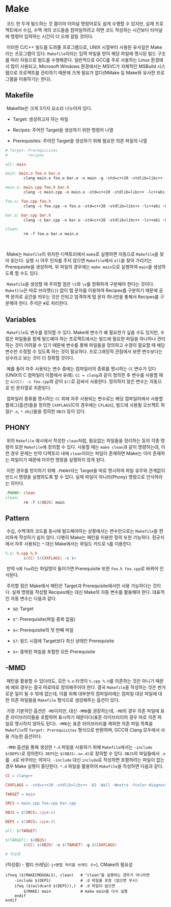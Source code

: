 # Make

&nbsp;코드 한 두개 빌드하는 것 쯤이야 터미널 명령어로도 쉽게 수행할 수 있지만, 실제 프로젝트에서 수십, 수백 개의 코드들을 컴파일하려고 하면 코드 작성하는 시간보다 터미널에 명령어 입력하는 시간이 더 오래 걸릴 것이다.


&nbsp;이러한 C/C++ 빌드를 도와줄 프로그램으로, UNIX 시절부터 사용된 유서깊은 Make라는 프로그램이 있다. `Makefile`이라는 입력 파일을 받아 해당 파일에 명시된 빌드 구조를 따라 자동으로 빌드를 수행해준다. 일반적으로 GCC를 주로 사용하는 Linux 환경에서 많이 사용되고, Microsoft Windows 환경에서는 MSVC가 자체적인 MSBuild 시스템으로 프로젝트를 관리하기 때문에 크게 필요가 없다(NMake 등 Make와 유사한 프로그램을 이용하기는 한다).


## Makefile

&nbsp;Makefile은 크게 3가지 요소라 나누어져 있다.

- Target: 생성하고자 하는 파일

- Recipes: 주어진 Target을 생성하기 위한 명령어 나열

- Prerequisites: 주어진 Target을 생성하기 위해 필요한 의존 파일의 나열

```Makefile
# Target: Prerequisites
#         recipes

all: main

main: main.o foo.o bar.o
        clang main.o foo.o bar.o -o main -g -std=c++20 -stdlib=libc++ -lc++abi -O2

main.o: main.cpp foo.h bar.h
        clang -c main.cpp -o main.o -std=c++20 -stdlib=libc++ -lc++abi -O2

foo.o: foo.cpp foo.h
        clang -c foo.cpp -o foo.o -std=c++20 -stdlib=libc++ -lc++abi -O2

bar.o: bar.cpp bar.h
        clang -c bar.cpp -o bar.o -std=c++20 -stdlib=libc++ -lc++abi -O2

clean:
        rm -f foo.o bar.o main.o
```
<br>

&nbsp;Make는 `Makefile`이 위치한 디렉토리에서 `make`로 실행하면 자동으로 `Makefile`을 찾아 읽는다. 실행 시 아무 인자를 주지 않으면 `Makefile`에서 `all`을 찾아 가리키는 Prerequisite을 생성하며, 위 파일의 경우에는 `make main`으로 실행하여 `main`을 생성하도록 할 수도 있다.


&nbsp;`Makefile`을 생성할 때 주의할 점은 `\t`와 `\s`를 정확하게 구분해야 한다는 것이다. `Makefile`은 따로 브라켓(`{}`) 없이 탭 문자를 이용하여 Recipes를 구분하기 때문에 공백 문자로 공간을 띄우는 것은 안되고 엄격하게 탭 문자 하나만을 통해서 Recipes를 구분해야 한다. 주석은 `#`로 처리한다.


## Variables

&nbsp;`Makefile`도 변수를 정의할 수 있다. Make에 변수가 왜 필요한가 싶을 수도 있지만, 수 많은 파일들을 함께 빌드해야 하는 프로젝트에서는 빌드에 필요한 파일을 하나하나 관리하는 것이 어려울 수 있기 때문에 변수를 통해 파일들을 정의하고 수정이 필요할 때 해당 변수만 수정할 수 있도록 하는 것이 필요하다. 프로그래밍적 관점에서 보면 변수보다는 상수라고 보는 것이 더 정확할 것이다.


&nbsp;예를 들어 자주 사용되는 변수 중에는 컴파일러의 종류를 명시하는 `CC` 변수가 있다(UNIX의 C 컴파일러 이름에서 유래). `CC = clang`과 같이 정의한 후 변수를 사용할 때는 `&(CC): -c foo.cpp`와 같이 `$()`로 감싸서 사용한다. 정의하지 않은 변수는 자동으로 빈 문자열로 치환된다.


&nbsp;컴파일러 종류를 명시하는 `CC` 외에 자주 사용되는 변수로는 해당 컴파일러에서 사용할 플래그(옵션)들을 정의한 `CXXFLAGS`(C의 경우에는 `CFLAGS`), 빌드에 사용될 오브젝트 파일(`*.o`, `*.obj`)들을 정의한 `OBJS` 등이 있다.


## PHONY

&nbsp;위의 `Makefile` 예시에서 작성한 `clean`처럼, 필요없는 파일들을 정리하는 등의 각종 명령어 또한 `Makefile`에 정의할 수 있다. 사용할 때는 `make clean`과 같이 명령하는데, 이런 경우 문제는 만약 디렉토리 내에 `clean`이라는 파일이 존재하면 Make는 이미 존재하는 파일이기 때문에 아무런 명령을 실행하지 않게 된다.


&nbsp;이런 경우를 방지하기 위해 `.PHONY`라는 Target을 따로 명시하여 파일 유무와 관계없이 반드시 명령을 실행하도록 할 수 있다. 실제 파일이 아니라(Phony) 명령으로 인식하라는 의미다.

```Makefile
.PHONY: clean
clean:
        rm -f $(OBJS) main
```


## Pattern

&nbsp;수십, 수백개의 코드를 동시에 빌드해야하는 상황에서는 변수만으로는 `Makefile`을 편리하게 작성하기 쉽지 않다. 다행히 Make는 패턴을 이용한 정의 또한 가능하다. 정규식에서 자주 사용되는 `*` 대신 Make에서는 와일드 카드로 `%`를 이용한다.

```Makefile
%.o: %.cpp %.h
        $(CC) $(CXXFLAGS) -c $<
```

&nbsp;만약 `%`에 `foo`라는 파일명이 들어가면 Prerequisite 또한 `foo.h foo.cpp`로 바뀌어 인식된다.


&nbsp;주의할 점은 Make에서 패턴은 Target과 Prerequisite에서만 사용 가능하다는 것이다. 실제 명령을 작성할 Recipes에는 대신 Make의 자동 변수를 활용해야 한다. 대표적인 자동 변수는 다음과 같다.

- `$@`: Target

- `$^`: Prerequisite(파일 중복 없음)

- `$<`: Prerequisite의 첫 번째 파일

- `$?`: 빌드 시점에 Target보다 최신 상태인 Prerequisite

- `$+`: 중복된 파일을 포함한 모든 Prerequisite


## -MMD

&nbsp;패턴을 활용할 수 있더라도, 모든 `%.o` 타겟이 `%.cpp %.h`를 의존하는 것은 아니기 때문에 예외 경우는 결국 따로따로 정의해주어야 한다. 결국 `Makefile`을 작성하는 것은 번거로운 일이 될 수 밖에 없는데, 이를 위해 대부분의 컴파일러에는 컴파일 대상 파일에 대한 의존 파일들을 `Makefile` 형식으로 생성해주는 옵션이 있다.


&nbsp;가장 기본적인 옵션은 `-MD`이지만, 대신 `-MMD`를 권장하는데, `-MD`의 경우 의존 파일에 표준 라이브러리들을 포함하여 표시하기 때문이다(표준 라이브러리의 경우 따로 의존 파일로 명시하지 않아도 된다). `-MMD`는 표준 라이브러리를 제외한 의존 파일 목록을 `Makefile`의 `Target: Prerequisites` 형식으로 반환하며, GCC와 Clang 모두에서 사용 가능한 옵션이다.


&nbsp;`-MMD` 옵션을 통해 생성한 `*.d` 파일을 사용하기 위해 `Makefile`에서는 `-include $(DEPS)`로 정의한다. `DEPS`는 `$(OBJS:.o=.d)`로 정의할 수 있다. `OBJS`의 파일들에서 `.o`를 `.d`로 바꾸라는 의미다. `-include` 대신 `include`로 작성하면 포함하려는 파일이 없는 경우 Make 실행이 중단된다. `*.d` 파일을 활용하여 `Makefile`을 작성하면 다음과 같다.

```Makefile
CC = clang++

CXXFLAGS = -std=c++20 -stdlib=libc++ -O2 -Wall -Wextra -fcolor-diagnostics -fdiagnostics-color=always -fansi-escape-codes

TARGET = main

SRCS = main.cpp foo.cpp bar.cpp

OBJS = $(SRCS:.cpp=.o)

DEPS = $(SRCS:.cpp=.d)

all: $(TARGET)

$(TARGET): $(OBJS)
        $(CC) $(OBJS) -o $(TARGET) -g $(CXXFLAGS)

# 작성중
```


(작성중) - 멀티 쓰레딩(`-j<병렬 처리할 쓰레드 수>`), CMake의 필요성


```참고 자료
ifneq ($(MAKECMDGOALS), clean)   # "clean"을 실행하는 경우가 아니라면
    -include $(DEPS)             # .d 파일을 포함 (없으면 무시)
    ifeq ($(wildcard $(DEPS)),)  # .d 파일이 없으면
        $(MAKE) main             # make main을 다시 실행
    endif
endif
```
